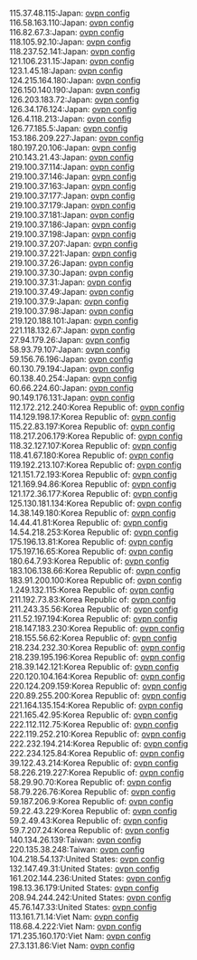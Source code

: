 115.37.48.115:Japan: [ovpn config](vpn/115_37_48_115.ovpn)  
116.58.163.110:Japan: [ovpn config](vpn/116_58_163_110.ovpn)  
116.82.67.3:Japan: [ovpn config](vpn/116_82_67_3.ovpn)  
118.105.92.10:Japan: [ovpn config](vpn/118_105_92_10.ovpn)  
118.237.52.141:Japan: [ovpn config](vpn/118_237_52_141.ovpn)  
121.106.231.15:Japan: [ovpn config](vpn/121_106_231_15.ovpn)  
123.1.45.18:Japan: [ovpn config](vpn/123_1_45_18.ovpn)  
124.215.164.180:Japan: [ovpn config](vpn/124_215_164_180.ovpn)  
126.150.140.190:Japan: [ovpn config](vpn/126_150_140_190.ovpn)  
126.203.183.72:Japan: [ovpn config](vpn/126_203_183_72.ovpn)  
126.34.176.124:Japan: [ovpn config](vpn/126_34_176_124.ovpn)  
126.4.118.213:Japan: [ovpn config](vpn/126_4_118_213.ovpn)  
126.77.185.5:Japan: [ovpn config](vpn/126_77_185_5.ovpn)  
153.186.209.227:Japan: [ovpn config](vpn/153_186_209_227.ovpn)  
180.197.20.106:Japan: [ovpn config](vpn/180_197_20_106.ovpn)  
210.143.21.43:Japan: [ovpn config](vpn/210_143_21_43.ovpn)  
219.100.37.114:Japan: [ovpn config](vpn/219_100_37_114.ovpn)  
219.100.37.146:Japan: [ovpn config](vpn/219_100_37_146.ovpn)  
219.100.37.163:Japan: [ovpn config](vpn/219_100_37_163.ovpn)  
219.100.37.177:Japan: [ovpn config](vpn/219_100_37_177.ovpn)  
219.100.37.179:Japan: [ovpn config](vpn/219_100_37_179.ovpn)  
219.100.37.181:Japan: [ovpn config](vpn/219_100_37_181.ovpn)  
219.100.37.186:Japan: [ovpn config](vpn/219_100_37_186.ovpn)  
219.100.37.198:Japan: [ovpn config](vpn/219_100_37_198.ovpn)  
219.100.37.207:Japan: [ovpn config](vpn/219_100_37_207.ovpn)  
219.100.37.221:Japan: [ovpn config](vpn/219_100_37_221.ovpn)  
219.100.37.26:Japan: [ovpn config](vpn/219_100_37_26.ovpn)  
219.100.37.30:Japan: [ovpn config](vpn/219_100_37_30.ovpn)  
219.100.37.31:Japan: [ovpn config](vpn/219_100_37_31.ovpn)  
219.100.37.49:Japan: [ovpn config](vpn/219_100_37_49.ovpn)  
219.100.37.9:Japan: [ovpn config](vpn/219_100_37_9.ovpn)  
219.100.37.98:Japan: [ovpn config](vpn/219_100_37_98.ovpn)  
219.120.188.101:Japan: [ovpn config](vpn/219_120_188_101.ovpn)  
221.118.132.67:Japan: [ovpn config](vpn/221_118_132_67.ovpn)  
27.94.179.26:Japan: [ovpn config](vpn/27_94_179_26.ovpn)  
58.93.79.107:Japan: [ovpn config](vpn/58_93_79_107.ovpn)  
59.156.76.196:Japan: [ovpn config](vpn/59_156_76_196.ovpn)  
60.130.79.194:Japan: [ovpn config](vpn/60_130_79_194.ovpn)  
60.138.40.254:Japan: [ovpn config](vpn/60_138_40_254.ovpn)  
60.66.224.60:Japan: [ovpn config](vpn/60_66_224_60.ovpn)  
90.149.176.131:Japan: [ovpn config](vpn/90_149_176_131.ovpn)  
112.172.212.240:Korea Republic of: [ovpn config](vpn/112_172_212_240.ovpn)  
114.129.198.17:Korea Republic of: [ovpn config](vpn/114_129_198_17.ovpn)  
115.22.83.197:Korea Republic of: [ovpn config](vpn/115_22_83_197.ovpn)  
118.217.206.179:Korea Republic of: [ovpn config](vpn/118_217_206_179.ovpn)  
118.32.127.107:Korea Republic of: [ovpn config](vpn/118_32_127_107.ovpn)  
118.41.67.180:Korea Republic of: [ovpn config](vpn/118_41_67_180.ovpn)  
119.192.213.107:Korea Republic of: [ovpn config](vpn/119_192_213_107.ovpn)  
121.151.72.193:Korea Republic of: [ovpn config](vpn/121_151_72_193.ovpn)  
121.169.94.86:Korea Republic of: [ovpn config](vpn/121_169_94_86.ovpn)  
121.172.36.177:Korea Republic of: [ovpn config](vpn/121_172_36_177.ovpn)  
125.130.181.134:Korea Republic of: [ovpn config](vpn/125_130_181_134.ovpn)  
14.38.149.180:Korea Republic of: [ovpn config](vpn/14_38_149_180.ovpn)  
14.44.41.81:Korea Republic of: [ovpn config](vpn/14_44_41_81.ovpn)  
14.54.218.253:Korea Republic of: [ovpn config](vpn/14_54_218_253.ovpn)  
175.196.13.81:Korea Republic of: [ovpn config](vpn/175_196_13_81.ovpn)  
175.197.16.65:Korea Republic of: [ovpn config](vpn/175_197_16_65.ovpn)  
180.64.7.93:Korea Republic of: [ovpn config](vpn/180_64_7_93.ovpn)  
183.106.138.66:Korea Republic of: [ovpn config](vpn/183_106_138_66.ovpn)  
183.91.200.100:Korea Republic of: [ovpn config](vpn/183_91_200_100.ovpn)  
1.249.132.115:Korea Republic of: [ovpn config](vpn/1_249_132_115.ovpn)  
211.192.73.83:Korea Republic of: [ovpn config](vpn/211_192_73_83.ovpn)  
211.243.35.56:Korea Republic of: [ovpn config](vpn/211_243_35_56.ovpn)  
211.52.197.194:Korea Republic of: [ovpn config](vpn/211_52_197_194.ovpn)  
218.147.183.230:Korea Republic of: [ovpn config](vpn/218_147_183_230.ovpn)  
218.155.56.62:Korea Republic of: [ovpn config](vpn/218_155_56_62.ovpn)  
218.234.232.30:Korea Republic of: [ovpn config](vpn/218_234_232_30.ovpn)  
218.239.195.196:Korea Republic of: [ovpn config](vpn/218_239_195_196.ovpn)  
218.39.142.121:Korea Republic of: [ovpn config](vpn/218_39_142_121.ovpn)  
220.120.104.164:Korea Republic of: [ovpn config](vpn/220_120_104_164.ovpn)  
220.124.209.159:Korea Republic of: [ovpn config](vpn/220_124_209_159.ovpn)  
220.89.255.200:Korea Republic of: [ovpn config](vpn/220_89_255_200.ovpn)  
221.164.135.154:Korea Republic of: [ovpn config](vpn/221_164_135_154.ovpn)  
221.165.42.95:Korea Republic of: [ovpn config](vpn/221_165_42_95.ovpn)  
222.112.112.75:Korea Republic of: [ovpn config](vpn/222_112_112_75.ovpn)  
222.119.252.210:Korea Republic of: [ovpn config](vpn/222_119_252_210.ovpn)  
222.232.194.214:Korea Republic of: [ovpn config](vpn/222_232_194_214.ovpn)  
222.234.125.84:Korea Republic of: [ovpn config](vpn/222_234_125_84.ovpn)  
39.122.43.214:Korea Republic of: [ovpn config](vpn/39_122_43_214.ovpn)  
58.226.219.227:Korea Republic of: [ovpn config](vpn/58_226_219_227.ovpn)  
58.29.90.70:Korea Republic of: [ovpn config](vpn/58_29_90_70.ovpn)  
58.79.226.76:Korea Republic of: [ovpn config](vpn/58_79_226_76.ovpn)  
59.187.206.9:Korea Republic of: [ovpn config](vpn/59_187_206_9.ovpn)  
59.22.43.229:Korea Republic of: [ovpn config](vpn/59_22_43_229.ovpn)  
59.2.49.43:Korea Republic of: [ovpn config](vpn/59_2_49_43.ovpn)  
59.7.207.24:Korea Republic of: [ovpn config](vpn/59_7_207_24.ovpn)  
140.134.26.139:Taiwan: [ovpn config](vpn/140_134_26_139.ovpn)  
220.135.38.248:Taiwan: [ovpn config](vpn/220_135_38_248.ovpn)  
104.218.54.137:United States: [ovpn config](vpn/104_218_54_137.ovpn)  
132.147.49.31:United States: [ovpn config](vpn/132_147_49_31.ovpn)  
161.202.144.236:United States: [ovpn config](vpn/161_202_144_236.ovpn)  
198.13.36.179:United States: [ovpn config](vpn/198_13_36_179.ovpn)  
208.94.244.242:United States: [ovpn config](vpn/208_94_244_242.ovpn)  
45.76.147.33:United States: [ovpn config](vpn/45_76_147_33.ovpn)  
113.161.71.14:Viet Nam: [ovpn config](vpn/113_161_71_14.ovpn)  
118.68.4.222:Viet Nam: [ovpn config](vpn/118_68_4_222.ovpn)  
171.235.160.170:Viet Nam: [ovpn config](vpn/171_235_160_170.ovpn)  
27.3.131.86:Viet Nam: [ovpn config](vpn/27_3_131_86.ovpn)  
